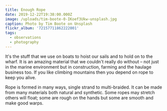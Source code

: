 ```yaml
---
title: Enough Rope
date: 2019-12-22T19:38:00.000Z
image: /uploads/tim-boote-0-IKoef3Ukw-unsplash.jpg
caption: Photo by Tim Boote on Unsplash
flickr_album: '72157711862222001'
tags:
  - observations
  - photography
---
```


It's the stuff that we use on boats to hoist our sails and to hold on to the wharf. It is an amazing material that we couldn't really do without – not just in the marine environment but in construction, farming and the haulage business too. If you like climbing mountains then you depend on rope to keep you alive.

Rope is formed in many ways, single strand to multi-braided. It can be made from many materials both natural and synthetic. Some ropes may stretch others will float; some are rough on the hands but some are smooth and make good warps.
